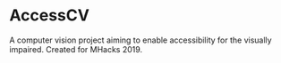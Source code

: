 # AccessCV
A computer vision project aiming to enable accessibility for the visually impaired. Created for MHacks 2019.
